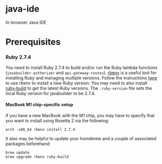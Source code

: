 # java-ide
In-browser Java IDE


# Prerequisites
### Ruby 2.7.4
You need to install Ruby 2.7.4 to build and/or run the Ruby lambda functions (`javabuilder-authorizer` and `api-gateway-routes`).
[rbenv](https://github.com/rbenv/rbenv) is a useful tool for installing Ruby 
and managing multiple versions. Follow the instructions [here](https://github.com/rbenv/rbenv#installing-ruby-versions) to
use rbenv to install a new Ruby version. You may need to also install [ruby-build](https://github.com/rbenv/ruby-build#readme) to get the latest Ruby
versions. The `.ruby-version` file sets the local Ruby version for javabuilder to be 2.7.4.
#### MacBook M1 chip-specific setup
If you have a new MacBook with the M1 chip, you may have to specify that you want to install using Rosetta 2 via the following:
```
arch -x86_64 rbenv install 2.7.4
```
It also may be helpful to update your homebrew and a couple of associated packages beforehand:
```
brew update
brew upgrade rbenv ruby-build
```